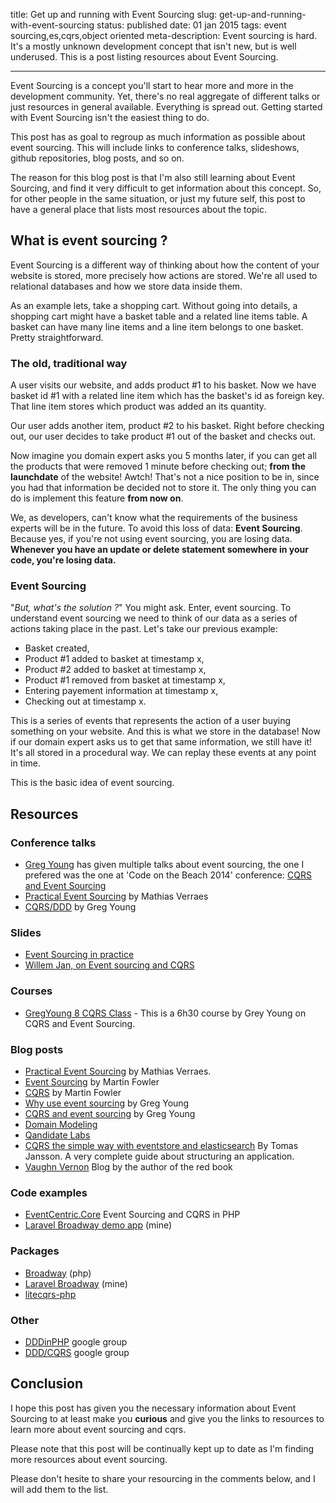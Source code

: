 title: Get up and running with Event Sourcing
slug: get-up-and-running-with-event-sourcing
status: published
date: 01 jan 2015
tags: event sourcing,es,cqrs,object oriented
meta-description: Event sourcing is hard. It's a mostly unknown development concept that isn't new, but is well underused. This is a post listing resources about Event Sourcing.

-------


Event Sourcing is a concept you'll start to hear more and more in the development community. Yet, there's no real aggregate of different talks or just resources in general available. Everything is spread out. Getting started with Event Sourcing isn't the easiest thing to do.

This post has as goal to regroup as much information as possible about event sourcing. This will include links to conference talks, slideshows, github repositories, blog posts, and so on.

The reason for this blog post is that I'm also still learning about Event Sourcing, and find it very difficult to get information about this concept. So, for other people in the same situation, or just my future self, this post to have a general place that lists most resources about the topic.


## What is event sourcing ?

Event Sourcing is a different way of thinking about how the content of your website is stored, more precisely how actions are stored. We're all used to relational databases and how we store data inside them. 

As an example lets, take a shopping cart. Without going into details, a shopping cart might have a basket table and a related line items table. A basket can have many line items and a line item belongs to one basket. Pretty straightforward.

### The old, traditional way

A user visits our website, and adds product #1 to his basket. Now we have basket id #1 with a related line item which has the basket's id as foreign key. That line item stores which product was added an its quantity.

Our user adds another item, product #2 to his basket. Right before checking out, our user decides to take product #1 out of the basket and checks out.

Now imagine you domain expert asks you 5 months later, if you can get all the products that were removed 1 minute before checking out; **from the launchdate** of the website! Awtch! That's not a nice position to be in, since you had that information be decided not to store it. The only thing you can do is implement this feature **from now on**.

We, as developers, can't know what the requirements of the business experts will be in the future. To avoid this loss of data: **Event Sourcing**. Because yes, if you're not using event sourcing, you are losing data. **Whenever you have an update or delete statement somewhere in your code, you're losing data.**

### Event Sourcing

"*But, what's the solution ?*" You might ask. Enter, event sourcing. To understand event sourcing we need to think of our data as a series of actions taking place in the past. Let's take our previous example:

- Basket created,
- Product #1 added to basket at timestamp x,
- Product #2 added to basket at timestamp x,
- Product #1 removed from basket at timestamp x,
- Entering payement information at timestamp x,
- Checking out at timestamp x.

This is a series of events that represents the action of a user buying something on your website. And this is what we store in the database! Now if our domain expert asks us to get that same information, we still have it! It's all stored in a procedural way. We can replay these events at any point in time.

This is the basic idea of event sourcing. 

## Resources

### Conference talks

- [Greg Young](https://twitter.com/gregyoung) has given multiple talks about event sourcing, the one I prefered was the one at 'Code on the Beach 2014' conference: [CQRS and Event Sourcing](https://www.youtube.com/watch?v=JHGkaShoyNs)
- [Practical Event Sourcing](http://verraes.net/2014/03/practical-event-sourcing/) by Mathias Verraes
- [CQRS/DDD](https://www.youtube.com/watch?v=KXqrBySgX-s) by Greg Young

### Slides

- [Event Sourcing in practice](http://ookami86.github.io/event-sourcing-in-practice/)
- [Willem Jan, on Event sourcing and CQRS](http://talks.willem-jan.net/talks/domcode/2015-01-27--eventsourcing-and-cqrs.html#/)

### Courses

- [GregYoung 8 CQRS Class](https://www.youtube.com/watch?v=whCk1Q87_ZI) - This is a 6h30 course by Grey Young on CQRS and Event Sourcing.

### Blog posts

- [Practical Event Sourcing](http://verraes.net/2014/03/practical-event-sourcing/) by Mathias Verraes.
- [Event Sourcing](http://martinfowler.com/eaaDev/EventSourcing.html) by Martin Fowler
- [CQRS](http://martinfowler.com/bliki/CQRS.html) by Martin Fowler
- [Why use event sourcing](http://codebetter.com/gregyoung/2010/02/20/why-use-event-sourcing/) by Greg Young
- [CQRS and event sourcing](http://codebetter.com/gregyoung/2010/02/13/cqrs-and-event-sourcing/) by Greg Young
- [Domain Modeling](http://www.axonframework.org/docs/2.3/domain-modeling.html)
- [Qandidate Labs](http://labs.qandidate.com/)
- [CQRS the simple way with eventstore and elasticsearch](http://blog.tomasjansson.com/cqrs-the-simple-way-with-eventstore-and-elasticsearch-project-structure/) By Tomas Jansson. A very complete guide about structuring an application.
- [Vaughn Vernon](https://vaughnvernon.co/) Blog by the author of the red book

### Code examples

- [EventCentric.Core](https://github.com/event-centric/EventCentric.Core) Event Sourcing and CQRS in PHP
- [Laravel Broadway demo app](https://github.com/nWidart/Laravel-Broadway-Demo) (mine)

### Packages

- [Broadway](https://github.com/qandidate-labs/broadway) (php)
- [Laravel Broadway](https://github.com/nWidart/Laravel-broadway) (mine)
- [litecqrs-php](https://github.com/beberlei/litecqrs-php)



### Other

- [DDDinPHP](https://groups.google.com/forum/?utm_medium=email&utm_source=footer#!forum/dddinphp) google group
- [DDD/CQRS](https://groups.google.com/forum/?utm_medium=email&utm_source=footer#!forum/dddcqrs) google group



## Conclusion

I hope this post has given you the necessary information about Event Sourcing to at least make you **curious** and give you the links to resources to learn more about event sourcing and cqrs.

Please note that this post will be continually kept up to date as I'm finding more resources about event sourcing.

Please don't hesite to share your resourcing in the comments below, and I will add them to the list.











